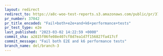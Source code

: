 ```yaml
---
layout: redirect
redirect_to: https://a8c-woo-test-reports.s3.amazonaws.com/public/pr/37042/e2e/index.html
pr_number: 37042
pr_title_encoded: "Fail+both+e2e+and+k6+performance+tests"
pr_test_type: e2e
last_published: "2023-03-02 14:22:59 +0000"
commit_sha: a2815f06fe08e407cf8d7ea1d7f156827fa417cf
commit_message: "Fail both E2E and k6 performance tests"
branch_name: del/branch-3
---
```

